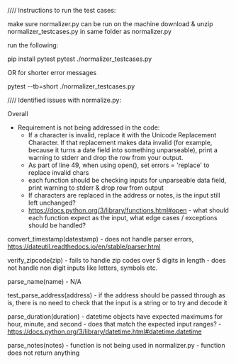 
//// Instructions to run the test cases:

  make sure normalizer.py can be run on the machine
  download & unzip normalizer_testcases.py in same folder as normalizer.py

  run the following: 

  pip install pytest
  pytest ./normalizer_testcases.py 

  OR for shorter error messages 

  pytest --tb=short ./normalizer_testcases.py


//// Identified issues with normalize.py: 

Overall
   - Requirement is not being addressed in the code:
	   - If a character is invalid, replace it with the Unicode Replacement 
	   Character. If that replacement makes data invalid (for example, because 
	   it turns a date field into something unparseable), print a warning to 
	   stderr and drop the row from your output.
	   - As part of line 49, when using open(), set errors = 'replace' to replace invalid chars 
	   - each function should be checking inputs for unparseable data field, print warning to stderr & drop row from output 
	   - If characters are replaced in the address or notes, is the input still left unchanged? 
	   - https://docs.python.org/3/library/functions.html#open 
	- what should each function expect as the input, what edge cases / exceptions should be handled?

convert_timestamp(datestamp)
	- does not handle parser errors, https://dateutil.readthedocs.io/en/stable/parser.html

verify_zipcode(zip)
	- fails to handle zip codes over 5 digits in length
	- does not handle non digit inputs like letters, symbols etc.  

parse_name(name)
	- N/A

test_parse_address(address)
	- if the address should be passed through as is, there is no need to check that the input is a string or to try and decode it

parse_duration(duration)
	- datetime objects have expected maximums for hour, minute, and second
	- does that match the expected input ranges? 
	- https://docs.python.org/3/library/datetime.html#datetime.datetime

parse_notes(notes)
	- function is not being used in normalizer.py
	- function does not return anything










